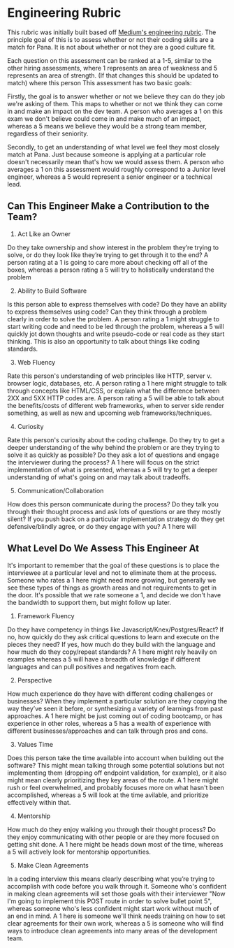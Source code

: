 # Engineering Rubric 

This rubric was initially built based off [Medium's engineering rubric](https://medium.engineering/engineering-interviews-grading-rubric-8b409bec021f).  The principle goal of this is to assess whether or not their coding skills are a match for Pana.  It is not about whether or not they are a good culture fit.  

Each question on this assessment can be ranked at a 1-5, similar to the other hiring assessments, where 1 represents an area of weakness and 5 represents an area of strength. (If that changes this should be updated to match)  where this person This assessment has two basic goals: 

Firstly, the goal is to answer whether or not we believe they can do they job we're asking of them. This maps to whether or not we think they can come in and make an impact on the dev team.  A person who averages a 1 on this exam we don't believe could come in and make much of an impact, whereas a 5 means we believe they would be a strong team member, regardless of their seniority.

Secondly, to get an understanding of what level we feel they most closely match at Pana.  Just because someone is applying at a particular role doesn't necessarily mean that's how we would assess them. A person who averages a 1 on this assessment would roughly correspond to a Junior level engineer, whereas a 5 would represent a senior engineer or a technical lead. 


## Can This Engineer Make a Contribution to the Team?

1. Act Like an Owner

Do they take ownership and show interest in the problem they’re trying to solve, or do they look like they’re trying to get through it to the end? A person rating at a 1 is going to care more about checking off all of the boxes, whereas a person rating a 5 will try to holistically understand the problem 

2. Ability to Build Software 

Is this person able to express themselves with code?   Do they have an ability to express themselves using code? Can they think through a problem clearly in order to solve the problem.  A person rating a 1 might struggle to start writing code and need to be led through the problem, whereas a 5 will quickly jot down thoughts and write pseudo-code or real code as they start thinking.  This is also an opportunity to talk about things like coding standards.

  
3. Web Fluency

Rate this person's understanding of web principles like HTTP, server v. browser logic, databases, etc. A person rating a 1 here might struggle to talk through concepts like HTML/CSS, or explain what the difference between 2XX and 5XX HTTP codes are.  A person rating a 5 will be able to talk about the benefits/costs of different web frameworks, when to server side render something, as well as new and upcoming web frameworks/techniques.

4. Curiosity

Rate this person's curiosity about the coding challenge.  Do they try to get a deeper understanding of the why behind the problem or are they trying to solve it as quickly as possible?  Do they ask a lot of questions and engage the interviewer during the process?  A 1 here will focus on the strict implementation of what is presented, whereas a 5 will try to get a deeper understanding of what's going on and may talk about tradeoffs. 

5. Communication/Collaboration

How does this person communicate during the process?  Do they talk you through their thought process and ask lots of questions or are they mostly silent?  If you push back on a particular implementation strategy do they get defensive/blindly agree, or do they engage with you?  A 1 here will 


## What Level Do We Assess This Engineer At 

It's important to remember that the goal of these questions is to place the interviewee at a particular level and not to eliminate them at the process. Someone who rates a 1 here might need more growing, but generally we see these types of things as growth areas and not requirements to get in the door.  It's possible that we rate someone a 1, and decide we don't have the bandwidth to support them, but might follow up later.


1. Framework Fluency

Do they have competency in things like Javascript/Knex/Postgres/React? If no, how quickly do they ask critical questions to learn and execute on the pieces they need?  If yes, how much do they build with the language and how much do they copy/repeat standards?  A 1 here might rely heavily on examples whereas a 5 will have a breadth of knowledge if different languages and can pull positives and negatives from each.

2. Perspective

How much experience do they have with different coding challenges or businesses? When they implement a particular solution are they copying the way they’ve seen it before, or synthesizing a variety of learnings from past approaches.  A 1 here might be just coming out of coding bootcamp, or has experience in other roles, whereas a 5 has a wealth of experience with different businesses/approaches and can talk through pros and cons.

3.  Values Time 

Does this person take the time available into account when building out the software?  This might mean talking through some potential solutions but not implementing them (dropping off endpoint validation, for example), or it also might mean clearly prioritizing they key areas of the route.  A 1 here might rush or feel overwhelmed, and probably focuses more on what hasn't been accomplished, whereas a 5 will look at the time avilable, and prioritize effectively within that.

4. Mentorship

How much do they enjoy walking you through their thought process? Do they enjoy communicating with other people or are they more focused on getting shit done.  A 1 here might be heads down most of the time, whereas a 5 will actively look for mentorship opportunities.


5.  Make Clean Agreements

In a coding interview this means clearly describing what you’re trying to accomplish with code before you walk through it.  Someone who's confident in making clean agreements will set those goals with their interviewer "Now I'm going to implement this POST route in order to solve bullet point 5", whereas someone who's less confident might start work without much of an end in mind.  A 1 here is someone we'll think needs training on how to set clear agreements for their own work, whereas a 5 is someone who will find ways to introduce clean agreements into many areas of the development team.